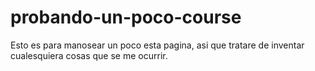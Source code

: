 # probando-un-poco-course
Esto es para manosear un poco esta pagina, asi que tratare de inventar cualesquiera cosas que se me ocurrir. 
